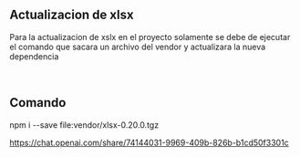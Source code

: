 <h2> Actualizacion de xlsx</h2>
<p>Para la actualizacion de xslx en el proyecto solamente se debe de ejecutar el comando que sacara un archivo del vendor y actualizara la nueva dependencia</p>
<br>
<h2>Comando</h2>
<p>npm i --save file:vendor/xlsx-0.20.0.tgz</p>

https://chat.openai.com/share/74144031-9969-409b-826b-b1cd50f3301c